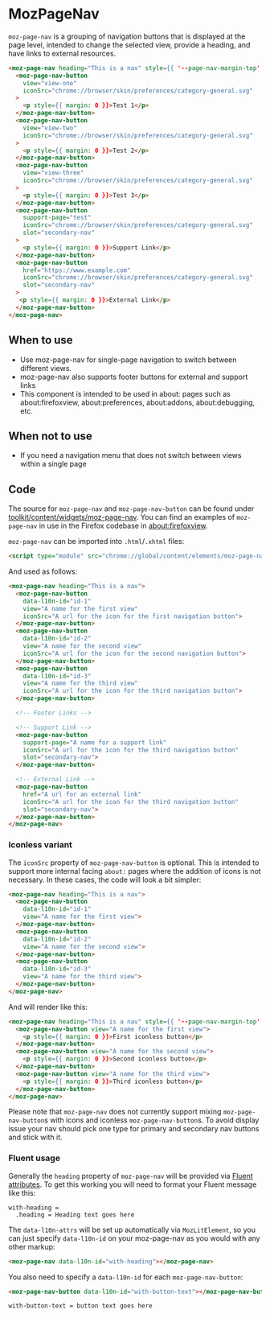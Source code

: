 # MozPageNav

`moz-page-nav` is a grouping of navigation buttons that is displayed at the page level,
intended to change the selected view, provide a heading, and have links to external resources.

```html story
<moz-page-nav heading="This is a nav" style={{ '--page-nav-margin-top': 0, '--page-nav-margin-bottom': 0, height: '275px' }}>
  <moz-page-nav-button
    view="view-one"
    iconSrc="chrome://browser/skin/preferences/category-general.svg"
  >
    <p style={{ margin: 0 }}>Test 1</p>
  </moz-page-nav-button>
  <moz-page-nav-button
    view="view-two"
    iconSrc="chrome://browser/skin/preferences/category-general.svg"
  >
    <p style={{ margin: 0 }}>Test 2</p>
  </moz-page-nav-button>
  <moz-page-nav-button
    view="view-three"
    iconSrc="chrome://browser/skin/preferences/category-general.svg"
  >
    <p style={{ margin: 0 }}>Test 3</p>
  </moz-page-nav-button>
  <moz-page-nav-button
    support-page="test"
    iconSrc="chrome://browser/skin/preferences/category-general.svg"
    slot="secondary-nav"
  >
    <p style={{ margin: 0 }}>Support Link</p>
  </moz-page-nav-button>
  <moz-page-nav-button
    href="https://www.example.com"
    iconSrc="chrome://browser/skin/preferences/category-general.svg"
    slot="secondary-nav"
  >
   <p style={{ margin: 0 }}>External Link</p>
  </moz-page-nav-button>
</moz-page-nav>
```

## When to use

* Use moz-page-nav for single-page navigation to switch between different views.
* moz-page-nav also supports footer buttons for external and support links
* This component is intended to be used in about: pages such as about:firefoxview, about:preferences, about:addons, about:debugging, etc.

## When not to use

* If you need a navigation menu that does not switch between views within a single page

## Code

The source for `moz-page-nav` and `moz-page-nav-button` can be found under
[toolkit/content/widgets/moz-page-nav](https://searchfox.org/mozilla-central/source/toolkit/content/widgets/moz-page-nav).
You can find an examples of `moz-page-nav` in use in the Firefox codebase in
[about:firefoxview](https://searchfox.org/mozilla-central/rev/9783996dbd86f999cab50ea426079a7b10f28a2f/browser/components/firefoxview/firefoxview.html#53-88).

`moz-page-nav` can be imported into `.html`/`.xhtml` files:

```html
<script type="module" src="chrome://global/content/elements/moz-page-nav.mjs"></script>
```

And used as follows:

```html
<moz-page-nav heading="This is a nav">
  <moz-page-nav-button
    data-l10n-id="id-1"
    view="A name for the first view"
    iconSrc="A url for the icon for the first navigation button">
  </moz-page-nav-button>
  <moz-page-nav-button
    data-l10n-id="id-2"
    view="A name for the second view"
    iconSrc="A url for the icon for the second navigation button">
  </moz-page-nav-button>
  <moz-page-nav-button
    data-l10n-id="id-3"
    view="A name for the third view"
    iconSrc="A url for the icon for the third navigation button">
  </moz-page-nav-button>

  <!-- Footer Links -->

  <!-- Support Link -->
  <moz-page-nav-button
    support-page="A name for a support link"
    iconSrc="A url for the icon for the third navigation button"
    slot="secondary-nav">
  </moz-page-nav-button>

  <!-- External Link -->
  <moz-page-nav-button
    href="A url for an external link"
    iconSrc="A url for the icon for the third navigation button"
    slot="secondary-nav">
  </moz-page-nav-button>
</moz-page-nav>
```

### Iconless variant

The `iconSrc` property of `moz-page-nav-button` is optional. This is intended to support more internal facing `about:` pages where the addition of icons is not necessary. In these cases, the code will look a bit simpler:

```html
<moz-page-nav heading="This is a nav">
  <moz-page-nav-button
    data-l10n-id="id-1"
    view="A name for the first view">
  </moz-page-nav-button>
  <moz-page-nav-button
    data-l10n-id="id-2"
    view="A name for the second view">
  </moz-page-nav-button>
  <moz-page-nav-button
    data-l10n-id="id-3"
    view="A name for the third view">
  </moz-page-nav-button>
</moz-page-nav>
```

And will render like this:

```html story
<moz-page-nav heading="This is a nav" style={{ '--page-nav-margin-top': 0, '--page-nav-margin-bottom': 0, height: '150px' }}>
  <moz-page-nav-button view="A name for the first view">
    <p style={{ margin: 0 }}>First iconless button</p>
  </moz-page-nav-button>
  <moz-page-nav-button view="A name for the second view">
    <p style={{ margin: 0 }}>Second iconless button</p>
  </moz-page-nav-button>
  <moz-page-nav-button view="A name for the third view">
    <p style={{ margin: 0 }}>Third iconless button</p>
  </moz-page-nav-button>
</moz-page-nav>
```
Please note that `moz-page-nav` does not currently support mixing `moz-page-nav-button`s with icons and iconless `moz-page-nav-button`s. To avoid display issue your nav should pick one type for primary and secondary nav buttons and stick with it.

### Fluent usage

Generally the `heading` property of
`moz-page-nav` will be provided via [Fluent attributes](https://mozilla-l10n.github.io/localizer-documentation/tools/fluent/basic_syntax.html#attributes).
To get this working you will need to format your Fluent message like this:

```
with-heading =
  .heading = Heading text goes here
```
The `data-l10n-attrs` will be set up automatically via `MozLitElement`, so you can just specify `data-l10n-id` on your moz-page-nav as you would with any other markup:

 ```html
 <moz-page-nav data-l10n-id="with-heading"></moz-page-nav>
 ```

You also need to specify a `data-l10n-id` for each `moz-page-nav-button`:

```html
<moz-page-nav-button data-l10n-id="with-button-text"></moz-page-nav-button>
```

```
with-button-text = button text goes here
```
